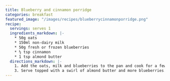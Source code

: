 ```yaml
---
title: Blueberry and cinnamon porridge
categories: breakfast
featured_image: "/images/recipes/blueberrycinnamonporridge.png"
recipe:
  servings: serves 1
  ingredients_markdown: |-
    * 50g oats
    * 150ml non-dairy milk
    * 50g fresh or frozen blueberries
    * ½ tsp cinnamon
    * 1 tsp almond butter
  directions_markdown: |-
    1. Add the oats, milk and blueberries to the pan and cook for a few minutes on a medium heat, stirring frequently until the juices start to release. Stir in the cinnamon.
    3. Serve topped with a swirl of almond butter and more blueberries.
---
```

